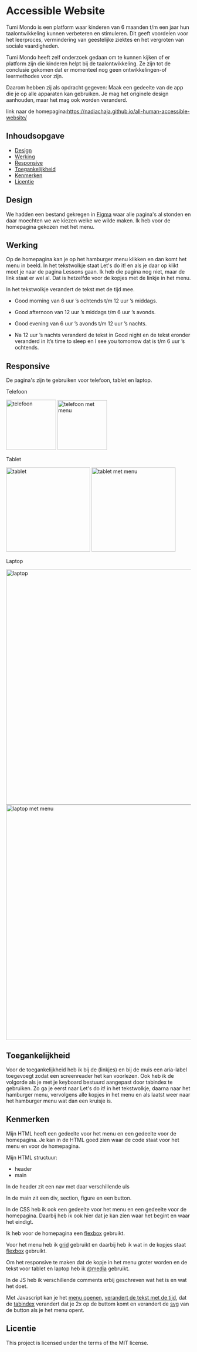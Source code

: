 # Accessible Website

Tumi Mondo is een platform waar kinderen van 6 maanden t/m een jaar hun taalontwikkeling kunnen verbeteren en stimuleren. Dit geeft voordelen voor het leerproces, vermindering van geestelijke ziektes en het vergroten van sociale vaardigheden.

Tumi Mondo heeft zelf onderzoek gedaan om te kunnen kijken of er platform zijn die kinderen helpt bij de taalontwikkeling. Ze zijn tot de conclusie gekomen dat er momenteel nog geen ontwikkelingen-of leermethodes voor zijn.

Daarom hebben zij als opdracht gegeven: Maak een gedeelte van de app die je op alle apparaten kan gebruiken. Je mag het originele design aanhouden, maar het mag ook worden veranderd.

link naar de homepagina:https://nadiachaja.github.io/all-human-accessible-website/

## Inhoudsopgave

  * [Design](#design)
  * [Werking](#werking)
  * [Responsive](#responsive)
  * [Toegankelijkheid](#toegankelijkheid)
  * [Kenmerken](#kenmerken)
  * [Licentie](#licentie)
  

## Design
We hadden een bestand gekregen in [Figma](https://www.figma.com/design/RDlD4etdXBvcOW9AAqueBz/TuMiMundo_FDND_Prototype?node-id=0-1&node-type=canvas&t=v3bWNzXjRyCss1Qm-0) waar alle pagina's al stonden en daar moechten we we kiezen welke we wilde maken. Ik heb voor de homepagina gekozen met het menu.


## Werking
Op de homepagina kan je op het hamburger menu klikken en dan komt het menu in beeld. 
In het tekstwolkje staat Let's do it! en als je daar op klikt moet je naar de pagina Lessons gaan. Ik heb die pagina nog niet, maar de link staat er wel al. Dat is hetzelfde voor de kopjes met de linkje in het menu.

In het tekstwolkje verandert de tekst met de tijd mee. 

* Good morning van 6 uur ’s ochtends t/m 12 uur ’s middags.

* Good afternoon van 12 uur ’s middags t/m 6 uur ’s avonds.

* Good evening van 6 uur ’s avonds t/m 12 uur ’s nachts.

* Na 12 uur ’s nachts veranderd de tekst in Good night en de tekst eronder veranderd in It’s time to sleep en I see you tomorrow dat is t/m 6 uur ’s ochtends.

## Responsive
De pagina's zijn te gebruiken voor telefoon, tablet en laptop. 

Telefoon 

<img width="136" alt="telefoon" src="https://github.com/user-attachments/assets/6d741be5-ee9a-497f-bebe-2032bbef5255">  <img width="135" alt="telefoon met menu" src="https://github.com/user-attachments/assets/15515374-64a6-4c79-8ea4-659da099742b">


Tablet 

<img width="229" alt="tablet" src="https://github.com/user-attachments/assets/f71ed8c8-4cca-4c81-9f23-3b9b891a772c">  <img width="229" alt="tablet met menu" src="https://github.com/user-attachments/assets/87369592-955e-4133-875f-c326f6a4d20d">


Laptop 

<img width="640" alt="laptop" src="https://github.com/user-attachments/assets/d3a9f7f3-56af-4884-8012-ebfc9a204b96"> 
<img width="640" alt="laptop met menu" src="https://github.com/user-attachments/assets/eacc0e5b-b848-4b99-9e1d-9abba0bce734">




## Toegankelijkheid
Voor de toegankelijkheid heb ik bij de <a> (linkjes) en bij de muis een aria-label toegevoegt zodat een screenreader het kan voorlezen. Ook heb ik de volgorde als je met je keyboard bestuurd aangepast door tabindex te gebruiken. Zo ga je eerst naar Let's do it! in het tekstwolkje, daarna naar het hamburger menu, vervolgens alle kopjes in het menu en als laatst weer naar het hamburger menu wat dan een kruisje is. 

## Kenmerken
<!-- Bij Kenmerken staat welke technieken zijn gebruikt en hoe. Wat is de HTML structuur? Wat zijn de belangrijkste dingen in CSS? Wat is er met Javascript gedaan en hoe? Misschien heb je een framwork of library gebruikt? -->


Mijn HTML heeft een gedeelte voor het menu en een gedeelte voor de homepagina. Je kan in de HTML goed zien waar de code staat voor het menu en voor de homepagina. 

Mijn HTML structuur:
 * header
 * main

In de header zit een nav met daar verschillende uls 

In de main zit een div, section, figure en een button.


In de CSS heb ik ook een gedeelte voor het menu en een gedeelte voor de homepagina. Daarbij heb ik ook hier dat je kan zien waar het begint en waar het eindigt.

Ik heb voor de homepagina een [flexbox](https://github.com/nadiachaja/all-human-accessible-website/blob/main/styles.css#L323-L325) gebruikt.

Voor het menu heb ik [grid](https://github.com/nadiachaja/all-human-accessible-website/blob/main/styles.css#L53-L61) gebruikt en daarbij heb ik wat in de kopjes staat [flexbox](https://github.com/nadiachaja/all-human-accessible-website/blob/main/styles.css#L67-L69) gebruikt.

Om het responsive te maken dat de kopje in het menu groter worden en de tekst voor tablet en laptop heb ik [@media](https://github.com/nadiachaja/all-human-accessible-website/blob/main/styles.css#L239-L304) gebruikt.


In de JS heb ik verschillende comments erbij geschreven wat het is en wat het doet. 

Met Javascript kan je het [menu openen](https://github.com/nadiachaja/all-human-accessible-website/blob/main/script.js#L38-L43), [verandert de tekst met de tijd](https://github.com/nadiachaja/all-human-accessible-website/blob/main/script.js#L2-L33), dat de [tabindex](https://github.com/nadiachaja/all-human-accessible-website/blob/main/script.js#L48-L54) verandert dat je 2x op de buttom komt en verandert de [svg](https://github.com/nadiachaja/all-human-accessible-website/blob/main/script.js#L59-L72) van de button als je het menu opent. 


## Licentie
This project is licensed under the terms of the MIT license.



